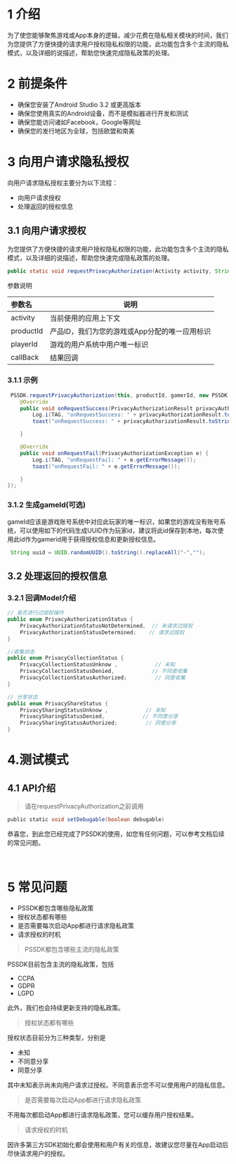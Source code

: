 
# 1 介绍

为了使您能够聚焦游戏或App本身的逻辑，减少花费在隐私相关模块的时间，我们为您提供了方便快捷的请求用户授权隐私权限的功能，此功能包含多个主流的隐私模式，以及详细的说描述，帮助您快速完成隐私政策的处理。

# 2 前提条件

- 确保您安装了Android Studio 3.2 或更高版本
- 确保您使用真实的Android设备，而不是模拟器进行开发和测试
- 确保您能访问诸如Facebook，Google等网址
- 确保您的发行地区为全球，包括欧盟和南美


# 3 向用户请求隐私授权

向用户请求隐私授权主要分为以下流程：

- 向用户请求授权
- 处理返回的授权信息

## 3.1 向用户请求授权

为您提供了方便快捷的请求用户授权隐私权限的功能，此功能包含多个主流的隐私模式，以及详细的说描述，帮助您快速完成隐私政策的处理。

```java
public static void requestPrivacyAuthorization(Activity activity, String productId, String playerId, RequestPrivacyAuthorizationCallBack callBack) 
```

参数说明

|参数名|说明|
|:----  |-----   |
| activity |当前使用的应用上下文|
| productId |产品ID，我们为您的游戏或App分配的唯一应用标识|
| playerId |游戏的用户系统中用户唯一标识 |
| callBack | 结果回调 |


### 3.1.1 示例

```java
 PSSDK.requestPrivacyAuthorization(this, productId, gamerId, new PSSDK.RequestPrivacyAuthorizationCallBack() {
    @Override
    public void onRequestSuccess(PrivacyAuthorizationResult privacyAuthorizationResult) {
        Log.i(TAG, "onRequestSuccess: " + privacyAuthorizationResult.toString());
        toast("onRequestSuccess: " + privacyAuthorizationResult.toString());

    }

    @Override
    public void onRequestFail(PrivacyAuthorizationException e) {
        Log.i(TAG, "onRequestFail: " + e.getErrorMessage());
        toast("onRequestFail: " + e.getErrorMessage());

    }
});
```

### 3.1.2 生成gameId(可选)
gameId应该是游戏账号系统中对应此玩家的唯一标识，如果您的游戏没有账号系统，可以使用如下的代码生成UUID作为玩家id，建议将此id保存到本地，每次使用此id作为gamerid用于获得授权信息和更新授权信息。

```java
 String uuid = UUID.randomUUID().toString().replaceAll("-","");
```

## 3.2 处理返回的授权信息

### 3.2.1 回调Model介绍

```java
// 是否进行过授权操作
public enum PrivacyAuthorizationStatus {
    PrivacyAuthorizationStatusNotDetermined,  // 未请求过授权
    PrivacyAuthorizationStatusDetermined;    // 请求过授权
}
```
```java
//收集状态
public enum PrivacyCollectionStatus {
    PrivacyCollectionStatusUnknow ,            // 未知
    PrivacyCollectionStatusDenied,            // 不同意收集
    PrivacyCollectionStatusAuthorized;         // 同意收集
}
```

```java
// 分享状态
public enum PrivacyShareStatus {
    PrivacySharingStatusUnknow ,            // 未知
    PrivacySharingStatusDenied,            // 不同意分享
    PrivacySharingStatusAuthorized;         // 同意分享
}
```

# 4.测试模式

## 4.1 API介绍

> 请在requestPrivacyAuthorization之前调用

```groovy
public static void setDebugable(boolean debugable)
```



恭喜您，到此您已经完成了PSSDK的使用，如您有任何问题，可以参考文档后续的常见问题。

</br>

# 5 常见问题

- PSSDK都包含哪些隐私政策
- 授权状态都有哪些
- 是否需要每次启动App都进行请求隐私政策
- 请求授权的时机

> <span id="request_faq_1">PSSDK都包含哪些主流的隐私政策</span>

PSSDK目前包含主流的隐私政策，包括

- CCPA
- GDPR
- LGPD

此外，我们也会持续更新支持的隐私政策。

> <span id="request_faq_2">授权状态都有哪些</span>

授权状态目前分为三种类型，分别是

- 未知
- 不同意分享
- 同意分享

其中未知表示尚未向用户请求过授权。不同意表示您不可以使用用户的隐私信息。


> <span id="request_faq_3">是否需要每次启动App都进行请求隐私政策</span>

不用每次都启动App都进行请求隐私政策，您可以缓存用户授权结果。


> <span id="request_faq_6">请求授权的时机</span>

因许多第三方SDK初始化都会使用和用户有关的信息，故建议您尽量在App启动后尽快请求用户的授权。